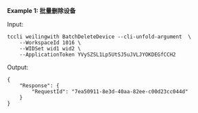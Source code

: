 **Example 1: 批量删除设备**



Input: 

```
tccli weilingwith BatchDeleteDevice --cli-unfold-argument  \
    --WorkspaceId 1016 \
    --WIDSet wid1 wid2 \
    --ApplicationToken YVySZSL1Lp5UtSJ5uJVLJYOKDEGfCCH2
```

Output: 
```
{
    "Response": {
        "RequestId": "7ea50911-8e3d-40aa-82ee-c00d23cc044d"
    }
}
```

